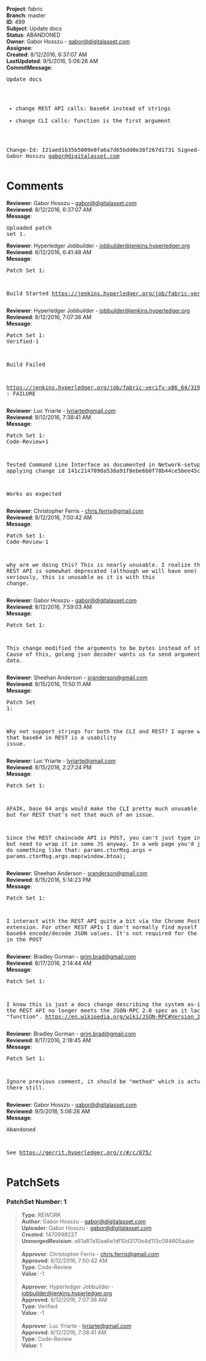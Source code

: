 <strong>Project</strong>: fabric<br><strong>Branch</strong>: master<br><strong>ID</strong>: 499<br><strong>Subject</strong>: Update docs<br><strong>Status</strong>: ABANDONED<br><strong>Owner</strong>: Gabor Hosszu - gabor@digitalasset.com<br><strong>Assignee</strong>:<br><strong>Created</strong>: 8/12/2016, 6:37:07 AM<br><strong>LastUpdated</strong>: 9/5/2016, 5:06:26 AM<br><strong>CommitMessage</strong>:<br><pre>Update docs

- change REST API calls: base64 instead of strings
- change CLI calls: function is the first argument

Change-Id: I21aed1b35b5009e0fa6a7d65bdd0e38f267d1731
Signed-off-by: Gabor Hosszu <gabor@digitalasset.com>
</pre><h1>Comments</h1><strong>Reviewer</strong>: Gabor Hosszu - gabor@digitalasset.com<br><strong>Reviewed</strong>: 8/12/2016, 6:37:07 AM<br><strong>Message</strong>: <pre>Uploaded patch set 1.</pre><strong>Reviewer</strong>: Hyperledger Jobbuilder - jobbuilder@jenkins.hyperledger.org<br><strong>Reviewed</strong>: 8/12/2016, 6:41:48 AM<br><strong>Message</strong>: <pre>Patch Set 1:

Build Started https://jenkins.hyperledger.org/job/fabric-verify-x86_64/319/</pre><strong>Reviewer</strong>: Hyperledger Jobbuilder - jobbuilder@jenkins.hyperledger.org<br><strong>Reviewed</strong>: 8/12/2016, 7:07:36 AM<br><strong>Message</strong>: <pre>Patch Set 1: Verified-1

Build Failed 

https://jenkins.hyperledger.org/job/fabric-verify-x86_64/319/ : FAILURE</pre><strong>Reviewer</strong>: Luc Yriarte - lyriarte@gmail.com<br><strong>Reviewed</strong>: 8/12/2016, 7:38:41 AM<br><strong>Message</strong>: <pre>Patch Set 1: Code-Review+1

Tested Command Line Interface as documented in Network-setup.md after applying change id I41c2147090a538a91f8ebe6b0f78b44ce5bee45c

Works as expected</pre><strong>Reviewer</strong>: Christopher Ferris - chris.ferris@gmail.com<br><strong>Reviewed</strong>: 8/12/2016, 7:50:42 AM<br><strong>Message</strong>: <pre>Patch Set 1: Code-Review-1

why are we doing this? This is nearly unusable. I realize that the REST API is somewhat deprecated (although we will have one) but seriously, this is unusable as it is with this change.</pre><strong>Reviewer</strong>: Gabor Hosszu - gabor@digitalasset.com<br><strong>Reviewed</strong>: 8/12/2016, 7:59:03 AM<br><strong>Message</strong>: <pre>Patch Set 1:

This change modified the arguments to be bytes instead of string https://gerrit.hyperledger.org/r/#/c/317/ Cause of this, golang json decoder wants us to send arguments as base64 data.</pre><strong>Reviewer</strong>: Sheehan Anderson - sranderson@gmail.com<br><strong>Reviewed</strong>: 8/15/2016, 11:50:11 AM<br><strong>Message</strong>: <pre>Patch Set 1:

Why not support strings for both the CLI and REST? I agree with Crhis that base64 in REST is a usability issue.</pre><strong>Reviewer</strong>: Luc Yriarte - lyriarte@gmail.com<br><strong>Reviewed</strong>: 8/15/2016, 2:27:24 PM<br><strong>Message</strong>: <pre>Patch Set 1:

AFAIK, base 64 args would make the CLI pretty much unusable indeed, but for REST that's not that much of an issue.

Since the REST chaincode API is POST, you can't just type in an URL but need to wrap it in some JS anyway. In a web page you'd just have to do something like that:
params.ctorMsg.args = params.ctorMsg.args.map(window.btoa);</pre><strong>Reviewer</strong>: Sheehan Anderson - sranderson@gmail.com<br><strong>Reviewed</strong>: 8/15/2016, 5:14:23 PM<br><strong>Message</strong>: <pre>Patch Set 1:

I interact with the REST API quite a bit via the Chrome Postman extension.  For other REST APIs I don't normally find myself have to base64 encode/decode JSON values. It's not required for the other values in the POST</pre><strong>Reviewer</strong>: Bradley Gorman - grim.brad@gmail.com<br><strong>Reviewed</strong>: 8/17/2016, 2:14:44 AM<br><strong>Message</strong>: <pre>Patch Set 1:

I know this is just a docs change describing the system as-is, but the REST API no longer meets the JSON-RPC 2.0 spec as it lacks a "function".
https://en.wikipedia.org/wiki/JSON-RPC#Version_2.0</pre><strong>Reviewer</strong>: Bradley Gorman - grim.brad@gmail.com<br><strong>Reviewed</strong>: 8/17/2016, 2:18:45 AM<br><strong>Message</strong>: <pre>Patch Set 1:

Ignore previous comment, it should be "method" which is actually there still.</pre><strong>Reviewer</strong>: Gabor Hosszu - gabor@digitalasset.com<br><strong>Reviewed</strong>: 9/5/2016, 5:06:26 AM<br><strong>Message</strong>: <pre>Abandoned

See https://gerrit.hyperledger.org/r/#/c/875/</pre><h1>PatchSets</h1><h3>PatchSet Number: 1</h3><blockquote><strong>Type</strong>: REWORK<br><strong>Author</strong>: Gabor Hosszu - gabor@digitalasset.com<br><strong>Uploader</strong>: Gabor Hosszu - gabor@digitalasset.com<br><strong>Created</strong>: 1470998227<br><strong>UnmergedRevision</strong>: e81a87a10aa6e1df10d3170e4d113c094605aabe<br><br><strong>Approver</strong>: Christopher Ferris - chris.ferris@gmail.com<br><strong>Approved</strong>: 8/12/2016, 7:50:42 AM<br><strong>Type</strong>: Code-Review<br><strong>Value</strong>: -1<br><br><strong>Approver</strong>: Hyperledger Jobbuilder - jobbuilder@jenkins.hyperledger.org<br><strong>Approved</strong>: 8/12/2016, 7:07:36 AM<br><strong>Type</strong>: Verified<br><strong>Value</strong>: -1<br><br><strong>Approver</strong>: Luc Yriarte - lyriarte@gmail.com<br><strong>Approved</strong>: 8/12/2016, 7:38:41 AM<br><strong>Type</strong>: Code-Review<br><strong>Value</strong>: 1<br><br></blockquote>